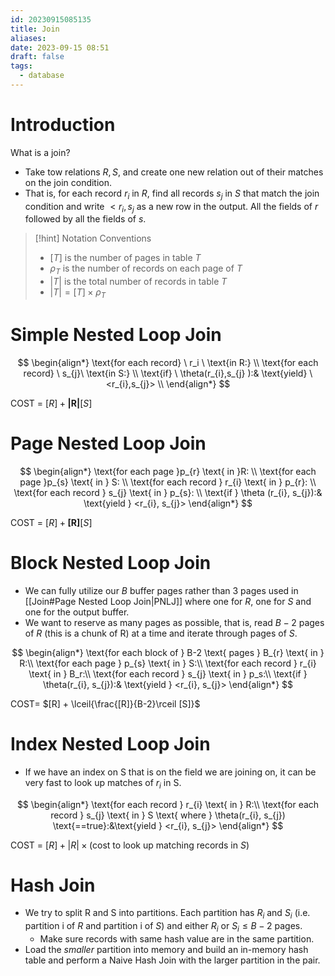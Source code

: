 ```yaml
---
id: 20230915085135
title: Join
aliases: 
date: 2023-09-15 08:51
draft: false
tags:
  - database
---
```

# Introduction

What is a join? 
- Take tow relations $R, S$, and create one new relation out of their matches on the join condition.
- That is, for each record $r_i$ in $R$, find all records $s_j$ in $S$ that match the join condition and write $< r_i,s_j$ as a new row in the output. All the fields of $r$ followed by all the fields of $s$. 

> [!hint] Notation Conventions
> -  $[T]$ is the number of pages in table $T$
> - $\rho_T$ is the number of records on each page of $T$
> - $|T|$ is the total number of records in table $T$
> - $|T| = [T] \times \rho_T$

# Simple Nested Loop Join

$$
\begin{align*} 
\text{for each record} \ r_i \ \text{in R:} \\
\text{for each record} \ s_{j}\ \text{in S:} \\
\text{if} \ \theta(r_{i},s_{j} ):& \text{yield} \ <r_{i},s_{j}> \\
\end{align*} 
$$

COST = $[R] + \boldsymbol{|R|}[S]$

# Page Nested Loop Join

$$
\begin{align*}
\text{for each page }p_{r} \text{ in }R: \\
\text{for each page }p_{s} \text{ in } S: \\
\text{for each record } r_{i} \text{ in } p_{r}: \\
\text{for each record } s_{j} \text{ in } p_{s}: \\
\text{if } \theta (r_{i}, s_{j}):& \text{yield } <r_{i}, s_{j}>
\end{align*}
$$

COST = $[R] + \boldsymbol{[R]}[S]$

# Block Nested Loop Join

- We can fully utilize our $B$ buffer pages rather than 3 pages used in [[Join#Page Nested Loop Join|PNLJ]] where one for $R$, one for $S$ and one for the output buffer. 
- We want to reserve as many pages as possible, that is, read $B-2$ pages of $R$ (this is a chunk of R) at a time and iterate through pages of $S$.

$$
\begin{align*}
\text{for each block of } B-2 \text{ pages } B_{r} \text{ in } R:\\
\text{for each page } p_{s} \text{ in } S:\\
\text{for each record } r_{i} \text{ in } B_r:\\
\text{for each record } s_{j} \text{ in } p_s:\\
\text{if } \theta(r_{i}, s_{j}):& \text{yield } <r_{i}, s_{j}> 
\end{align*}
$$


COST= $[R] + \lceil{\frac{[R]}{B-2}\rceil [S]}$

# Index Nested Loop Join

- If we have an index on S that is on the field we are joining on, it can be very fast to look up matches of $r_i$ in S.

$$
\begin{align*}
\text{for each record } r_{i} \text{ in } R:\\
	\text{for each record } s_{j} \text{ in } S \text{ where } \theta(r_{i}, s_{j}) \text{==true}:&\text{yield } <r_{i}, s_{j}>
\end{align*}
$$

COST = $[R] + |R|\times \text{(cost to look up matching records in } S)$

# Hash Join

- We try to split R and S into partitions. Each partition has $R_{i}$ and $S_{i}$ (i.e. partition i of $R$ and partition i of $S$) and either $R_{i}$ or $S_{i} \leq B-2$ pages.
	- Make sure records with same hash value are in the same partition.
- Load the *smaller* partition into memory and build an in-memory hash table and perform a Naive Hash Join with the larger partition in the pair. 

